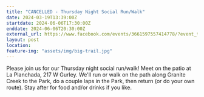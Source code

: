 ```yaml
---
title: "CANCELLED - Thursday Night Social Run/Walk"
date: 2024-03-19T13:39:00Z
startdate: 2024-06-06T17:30:00Z
enddate: 2024-06-06T20:30:00Z
external_url: https://www.facebook.com/events/3661597557414778/?event_time_id=3661597664081434
layout: post
location: 
feature-img: "assets/img/big-trail.jpg"
---
```


Please join us for our Thursday night social run/walk! Meet on the patio at La Planchada, 217 W Gurley.  We'll run or walk on the path along Granite Creek to the Park, do a couple laps in the Park, then return (or do your own route).  Stay after for food and/or drinks if you like.<br>
  <br>
  
